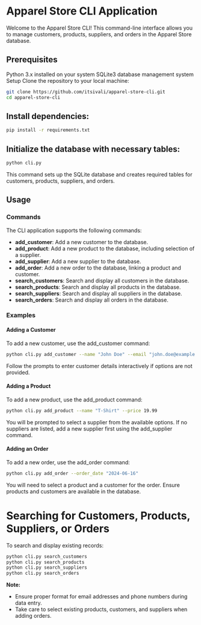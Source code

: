# Apparel Store CLI Application
Welcome to the Apparel Store CLI! This command-line interface allows you to manage customers, products, suppliers, and orders in the Apparel Store database.

## Prerequisites
Python 3.x installed on your system
SQLite3 database management system
Setup
Clone the repository to your local machine:

```bash
git clone https://github.com/itsivali/apparel-store-cli.git
cd apparel-store-cli
```
## Install dependencies:

```bash
pip install -r requirements.txt
```
## Initialize the database with necessary tables:

```bash
python cli.py
```
This command sets up the SQLite database and creates required tables for customers, products, suppliers, and orders.

## Usage
### Commands
The CLI application supports the following commands:

- **add_customer**: Add a new customer to the database.
- **add_product**: Add a new product to the database, including selection of a supplier.
- **add_supplier**: Add a new supplier to the database.
- **add_order**: Add a new order to the database, linking a product and customer.
- **search_customers**: Search and display all customers in the database.
- **search_products**: Search and display all products in the database.
- **search_suppliers**: Search and display all suppliers in the database.
- **search_orders**: Search and display all orders in the database.

### Examples
#### Adding a Customer
To add a new customer, use the add_customer command:

```bash
python cli.py add_customer --name "John Doe" --email "john.doe@example.com" --phone "1234567890"
```
Follow the prompts to enter customer details interactively if options are not provided.

#### Adding a Product
To add a new product, use the add_product command:

```bash
python cli.py add_product --name "T-Shirt" --price 19.99
```
You will be prompted to select a supplier from the available options. If no suppliers are listed, add a new supplier first using the add_supplier command.

#### Adding an Order
To add a new order, use the add_order command:

```bash
python cli.py add_order --order_date "2024-06-16"
```
You will need to select a product and a customer for the order. Ensure products and customers are available in the database.

# Searching for Customers, Products, Suppliers, or Orders
To search and display existing records:

```bash
python cli.py search_customers
python cli.py search_products
python cli.py search_suppliers
python cli.py search_orders
```
**Note:**
- Ensure proper format for email addresses and phone numbers during data entry.
- Take care to select existing products, customers, and suppliers when adding orders.

